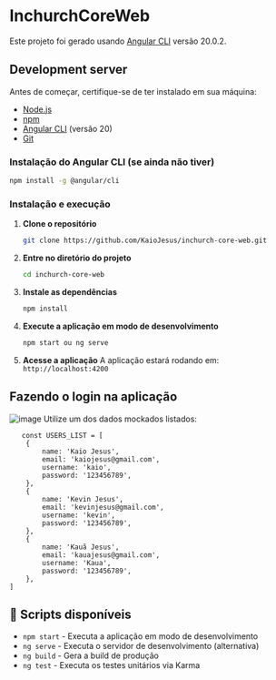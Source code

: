 # InchurchCoreWeb

Este projeto foi gerado usando [Angular CLI](https://github.com/angular/angular-cli) versão 20.0.2.

## Development server

Antes de começar, certifique-se de ter instalado em sua máquina:
- [Node.js](https://nodejs.org/) 
- [npm](https://www.npmjs.com/) 
- [Angular CLI](https://angular.io/cli) (versão 20)
- [Git](https://git-scm.com/)

### Instalação do Angular CLI (se ainda não tiver)

```bash
npm install -g @angular/cli
```

### Instalação e execução

1. **Clone o repositório**
   ```bash
   git clone https://github.com/KaioJesus/inchurch-core-web.git
   ```

2. **Entre no diretório do projeto**
   ```bash
   cd inchurch-core-web
   ```

3. **Instale as dependências**
   ```bash
   npm install
   ```

4. **Execute a aplicação em modo de desenvolvimento**
   ```bash
   npm start ou ng serve
   ```

5. **Acesse a aplicação**
   A aplicação estará rodando em: `http://localhost:4200`

## Fazendo o login na aplicação

![image](https://github.com/user-attachments/assets/c6f8aba8-b5a3-46c5-a3bd-89671fbf76fb)
Utilize um dos dados mockados listados:

```
   const USERS_LIST = [
    {
        name: 'Kaio Jesus',
        email: 'kaiojesus@gmail.com',
        username: 'kaio',
        password: '123456789',
    },
    {
        name: 'Kevin Jesus',
        email: 'kevinjesus@gmail.com',
        username: 'kevin',
        password: '123456789',
    },
    {
        name: 'Kauã Jesus',
        email: 'kauajesus@gmail.com',
        username: 'Kaua',
        password: '123456789',
    },
]
```


## 📝 Scripts disponíveis

- `npm start` - Executa a aplicação em modo de desenvolvimento
- `ng serve` - Executa o servidor de desenvolvimento (alternativa)
- `ng build` - Gera a build de produção
- `ng test` - Executa os testes unitários via Karma

